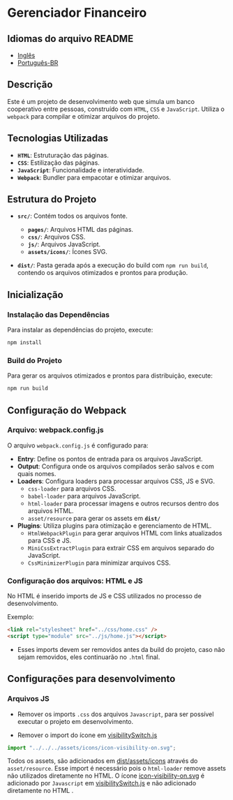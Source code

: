 # Gerenciador Financeiro

## Idiomas do arquivo README

- [Inglês](README.md)
- [Português-BR](README-pt.md)

## Descrição

Este é um projeto de desenvolvimento web que simula um banco cooperativo entre pessoas, construído com `HTML`, `CSS` e `JavaScript`. Utiliza o `webpack` para compilar e otimizar arquivos do projeto.

## Tecnologias Utilizadas

- **`HTML`**: Estruturação das páginas.
- **`CSS`**: Estilização das páginas.
- **`JavaScript`**: Funcionalidade e interatividade.
- **`Webpack`**: Bundler para empacotar e otimizar arquivos.

## Estrutura do Projeto

- **`src/`**: Contém todos os arquivos fonte.

  - **`pages/`**: Arquivos HTML das páginas.
  - **`css/`**: Arquivos CSS.
  - **`js/`**: Arquivos JavaScript.
  - **`assets/icons/`**: Ícones SVG.

- **`dist/`**: Pasta gerada após a execução do build com `npm run build`, contendo os arquivos otimizados e prontos para produção.

## Inicialização

### Instalação das Dependências

Para instalar as dependências do projeto, execute:

```bash
npm install
```

### Build do Projeto

Para gerar os arquivos otimizados e prontos para distribuição, execute:

```bash
npm run build
```

## Configuração do Webpack

### Arquivo: webpack.config.js

O arquivo `webpack.config.js` é configurado para:

- **Entry**: Define os pontos de entrada para os arquivos JavaScript.
- **Output**: Configura onde os arquivos compilados serão salvos e com quais nomes.
- **Loaders**: Configura loaders para processar arquivos CSS, JS e SVG.
  - `css-loader` para arquivos CSS.
  - `babel-loader` para arquivos JavaScript.
  - `html-loader` para processar imagens e outros recursos dentro dos arquivos HTML.
  - `asset/resource` para gerar os assets em **`dist/`**
- **Plugins**: Utiliza plugins para otimização e gerenciamento de HTML.
  - `HtmlWebpackPlugin` para gerar arquivos HTML com links atualizados para CSS e JS.
  - `MiniCssExtractPlugin` para extrair CSS em arquivos separado do JavaScript.
  - `CssMinimizerPlugin` para minimizar arquivos CSS.

### Configuração dos arquivos: HTML e JS

No HTML é inserido imports de JS e CSS utilizados no processo de desenvolvimento.

Exemplo:

```html
<link rel="stylesheet" href="../css/home.css" />
<script type="module" src="../js/home.js"></script>
```

- Esses imports devem ser removidos antes da build do projeto, caso não sejam removidos, eles continuarão no `.html` final.

## Configurações para desenvolvimento

### Arquivos JS

- Remover os imports `.css` dos arquivos `Javascript`, para ser possível executar o projeto em desenvolvimento.

- Remover o import do ícone em [visibilitySwitch.js](src/js/modules/home/visibilitySwitch.js)

```Javascript
import "../../../assets/icons/icon-visibility-on.svg";
```

Todos os assets, são adicionados em [dist/assets/icons](dist/assets/icons/) através do `asset/resource`. Esse import é necessário pois o `html-loader` remove assets não utilizados diretamente no HTML. O ícone [icon-visibility-on.svg](src/assets/icons/icon-visibility-on.svg) é adicionado por `Javascript` em [visibilitySwitch.js](src/js/modules/home/visibilitySwitch.js) e não adicionado diretamente no HTML .

